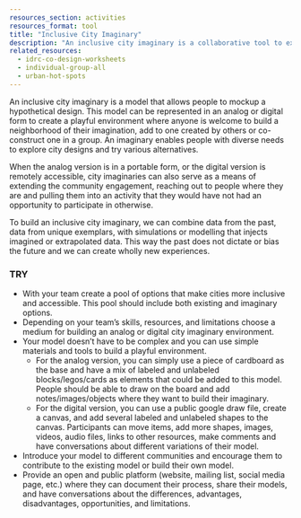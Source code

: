 ```yaml
---
resources_section: activities
resources_format: tool
title: "Inclusive City Imaginary"
description: "An inclusive city imaginary is a collaborative tool to explore city designs from different perspectives."
related_resources:
  - idrc-co-design-worksheets
  - individual-group-all
  - urban-hot-spots
---
```


An inclusive city imaginary is a model that allows people to mockup a hypothetical design. This model can be represented in an analog or digital form to create a playful environment where anyone is welcome to build a neighborhood of their imagination, add to one created by others or co-construct one in a group. An imaginary enables people with diverse needs to explore city designs and try various alternatives. 


When the analog version is in a portable form, or the digital version is remotely accessible, city imaginaries can also serve as a means of extending the community engagement, reaching out to people where they are and pulling them into an activity that they would have not had an opportunity to participate in otherwise. 


To build an inclusive city imaginary, we can combine data from the past, data from unique exemplars, with simulations or modelling that injects imagined or extrapolated data. This way the past does not dictate or bias the future and we can create wholly new experiences.

### TRY

- With your team create a pool of options that make cities more inclusive and accessible. This pool should include both existing and imaginary options. 
- Depending on your team’s skills, resources, and limitations choose a medium for building an analog or digital city imaginary environment. 
- Your model doesn’t have to be complex and you can use simple materials and tools to build a playful environment.
   - For the analog version, you can simply use a piece of cardboard as the base and have a mix of labeled and unlabeled blocks/legos/cards as elements that could be added to this model. People should be able to draw on the board and add notes/images/objects where they want to build their imaginary.
   - For the digital version, you can use a public google draw file, create a canvas, and add several labeled and unlabeled shapes to the canvas. Participants can move items, add more shapes, images, videos, audio files, links to other resources, make comments and have conversations about different variations of their model.  
- Introduce your model to different communities and encourage them to contribute to the existing model or build their own model.
- Provide an open and public platform (website, mailing list, social media page, etc.) where they can document their process, share their models, and have conversations about the differences, advantages, disadvantages, opportunities, and limitations.